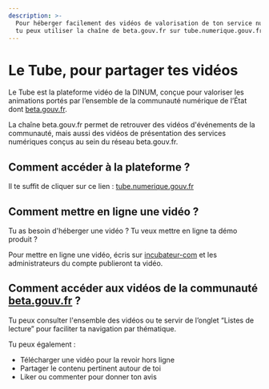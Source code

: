 ```yaml
---
description: >-
  Pour héberger facilement des vidéos de valorisation de ton service numérique,
  tu peux utiliser la chaîne de beta.gouv.fr sur tube.numerique.gouv.fr.
---
```


# Le Tube, pour partager tes vidéos

Le Tube est la plateforme vidéo de la DINUM, conçue pour valoriser les animations portés par l’ensemble de la communauté numérique de l’État dont [beta.gouv.fr](http://beta.gouv.fr/).

La chaîne beta.gouv.fr permet de retrouver des vidéos d'événements de la communauté, mais aussi des vidéos de présentation des services numériques conçus au sein du réseau beta.gouv.fr.

## Comment accéder à la plateforme ? <a href="#comment-acceder-a-la-plateforme" id="comment-acceder-a-la-plateforme"></a>

Il te suffit de cliquer sur ce lien : [tube.numerique.gouv.fr](https://tube.numerique.gouv.fr/c/animation_beta/videos)

## Comment mettre en ligne une vidéo ?

Tu as besoin d'héberger une vidéo ? Tu veux mettre en ligne ta démo produit ?

Pour mettre en ligne une vidéo, écris sur [incubateur-com](https://mattermost.incubateur.net/betagouv/channels/incubateur-com) et les administrateurs du compte publieront ta vidéo.&#x20;

## Comment accéder aux vidéos de la communauté [beta.gouv.fr](http://beta.gouv.fr/) ?

Tu peux consulter l'ensemble des vidéos ou te servir de l’onglet “Listes de lecture” pour faciliter ta navigation par thématique.

Tu peux également :

* Télécharger une vidéo pour la revoir hors ligne
* Partager le contenu pertinent autour de toi
* Liker ou commenter pour donner ton avis
